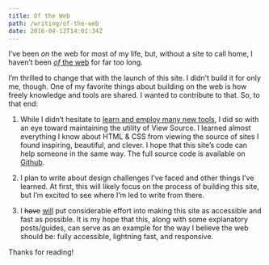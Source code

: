 ```yaml
---
title: Of the Web
path: /writing/of-the-web
date: 2016-04-12T14:01:34Z
---
```


I’ve been _on_ the web for most of my life, but, without a site to call home, I haven’t been [_of_ the web](https://adactio.com/journal/9016) for far too long.

I’m thrilled to change that with the launch of this site. I didn’t build it for only me, though. One of my favorite things about building on the web is how freely knowledge and tools are shared. I wanted to contribute to that. So, to that end:

1. While I didn’t hesitate to [learn and employ many new tools](/colophon/), I did so with an eye toward maintaining the utility of View Source. I learned almost everything I know about HTML &amp; CSS from viewing the source of sites I found inspiring, beautiful, and clever. I hope that this site’s code can help someone in the same way. The full source code is available on [Github](https://github.com/kylegach/kylegach_com).

2. I plan to write about design challenges I’ve faced and other things I’ve learned. At first, this will likely focus on the process of building this site, but I’m excited to see where I’m led to write from there.

3. I <del>have</del> <ins>will</ins> put considerable effort into making this site as accessible and fast as possible. It is my hope that this, along with some explanatory posts/guides, can serve as an example for the way I believe the web should be: fully accessible, lightning fast, and responsive.

Thanks for reading!
